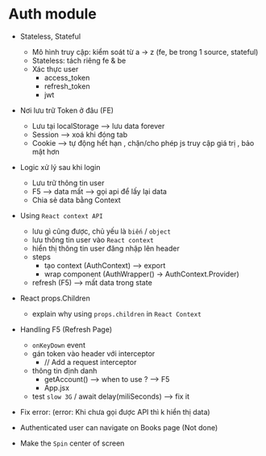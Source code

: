 # Auth module

- Stateless, Stateful
    - Mô hình truy cập: kiểm soát từ a -> z (fe, be trong 1 source, stateful)
    - Stateless: tách riêng fe & be
    - Xác thực user 
        - access_token
        - refresh_token
        - jwt 
- Nơi lưu trữ Token ở đâu (FE)
    - Lưu tại localStorage --> lưu data forever
    - Session --> xoá khi đóng tab 
    - Cookie --> tự động hết hạn , chặn/cho phép js truy cập giá trị , bảo mật hơn 
- Logic xử lý sau khi login 
    - Lưu trữ thông tin user 
    - F5 --> data mất --> gọi api để lấy lại data 
    - Chia sẻ data bằng Context 

- Using `React context API`
    - lưu gì cũng được, chủ yếu là `biến` / `object` 
    - lưu thông tin user vào `React context`
    - hiển thị thông tin user đăng nhập lên header 
    - steps
        - tạo context (AuthContext) --> export 
        - wrap component (AuthWrapper() -> AuthContext.Provider)
    - refresh (F5) --> mất data trong state 
- React props.Children
    - explain why using `props.children` in `React Context`
- Handling F5 (Refresh Page)
    - `onKeyDown` event
    - gán token vào header với interceptor
        - // Add a request interceptor
    - thông tin định danh 
        - getAccount() --> when to use ? --> F5
        - App.jsx
    - test `slow 3G` / await delay(miliSeconds) --> fix it 
- Fix error: (error: Khi chưa gọi được API thì k hiển thị data)
- Authenticated user can navigate on Books page (Not done)
- Make the `Spin` center of screen
